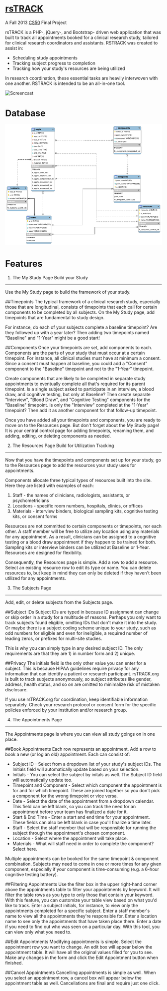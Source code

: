 [rsTRACK](http://www.rstrack.org)
==========
A Fall 2013 [CS50](http://cs50.harvard.edu/) Final Project

rsTRACK is a PHP-, jQuery-, and Bootstrap- driven web application that was built to track all appointments booked for a clinical research study, tailored for clinical research coordinators and assistants. RSTRACK was created to assist in:

- Scheduling study appointments
- Tracking subject progress to completion
- Tracking how your study's resources are being utilized

In research coordination, these essential tasks are heavily interwoven with one another. RSTRACK is intended to be an all-in-one tool.

![Screencast](public/img/screencast.png)

Database
==========
![EER Design](public/img/rstrack_EER.png)

Features
==========

1. The My Study Page Build your Study
---------------------------------------
Use the My Study page to build the framework of your study.

##Timepoints
The typical framework of a clinical research study, especially those that are longitudinal, consists of timepoints that each call for certain components to be completed by all subjects. On the My Study page, add timepoints that are fundamental to study design.

For instance, do each of your subjects complete a baseline timepoint? Are they followed up with a year later? Then adding two timepoints named "Baseline" and "1-Year" might be a good start!

##Components
Once your timepoints are set, add components to each. Components are the parts of your study that must occur at a certain timepoint. For instance, all clinical studies must have at minimum a consent. Since a consent must happen at baseline, you could add a "Consent" component to the "Baseline" timepoint and not to the "1-Year" timepoint.

Create components that are likely to be completed in separate study appointments to eventually complete all that's required for its parent timepoint. Is a single subject asked to participate in an interview, a blood draw, and cognitive testing, but only at Baseline? Then create separate "Interview", "Blood Draw", and "Cognitive Testing" components for the "Baseline" timepoint. Is only the "Interview" completed at the "1-Year" timepoint? Then add it as another component for that follow-up timepoint.

Once you have added all your timepoints and components, you are ready to move on to the Resources page. But don't forget about the My Study page! It is your central control page for adding timepoints, renaming them, and adding, editing, or deleting components as needed.

2. The Resources Page Build for Utilization Tracking
-----------------------------------------------------
Now that you have the timepoints and components set up for your study, go to the Resources page to add the resources your study uses for appointments.

Components allocate three typical types of resources built into the site. Here they are listed with examples of each:

1. Staff - the names of clinicians, radiologists, assistants, or psychometricians
2. Locations - specific room numbers, hospitals, clinics, or offices
3. Materials - interview binders, biological sampling kits, cognitive testing  kits, or consent forms

Resources are not committed to certain components or timepoints, nor each other. A staff member will be free to utilize any location using any materials for any appointment. As a result, clinicians can be assigned to a cognitive testing or a blood draw appointment if they happen to be trained for both. Sampling kits or interview binders can be utilized at Baseline or 1-Year. Resources are designed for flexibility.

Consequently, the Resources page is simple. Add a row to add a resource. Select an existing resource row to edit its type or name. You can delete resources to, but keep in mind they can only be deleted if they haven't been utilized for any appointments.

3. The Subjects Page 
---------------------

Add, edit, or delete subjects from the Subjects page.

##Subject IDs
Subject IDs are typed in because ID assignment can change or skip order in a study for a multitude of reasons. Perhaps you only want to track subjects found eligible, omitting IDs that don't make it into the study. Or maybe there is a subject coding scheme unique to your study, such as odd numbers for eligible and even for ineligible, a required number of leading zeros, or prefixes for multi-site studies.

This is why you can simply type in any desired subject ID. The only requirements are that they are 1) in number form and 2) unique.

##Privacy
The initials field is the only other value you can enter for a subject. This is because HIPAA guidelines require privacy for any information that can identify a patient or research participant. rsTRACK.org is built to track subjects anonymously, so subject attributes like gender, address, health status, and so on are omitted to minimalize risk of mistaken disclosure.

If you use rsTRACK.org for coordination, keep identifiable information separately. Check your research protocol or consent form for the specific policies enforced by your institution and/or research group.

4. The Appointments Page
------------------------
The Appointments page is where you can view all study goings on in one place.

##Book Appointments
Each row represents an appointment. Add a row to book a new (or log an old) appointment. Each can consist of:

* Subject ID - Select from a dropdown list of your study's subject IDs. The Initials field will automatically update based on your selection.
* Initials - You can select the subject by initals as well. The Subject ID field will automatically update too.
* Timepoint and Component - Select which component the appointment is for and for which timepoint. These are joined together so you don't pick a component for the wrong timepoint or vice versa.
* Date - Select the date of the appointment from a dropdown calendar. This field can be left blank, so you can track the need for an appointment before your team has finalized a date for it.
* Start & End Time - Enter a start and end time for your appointment. These fields can also be left blank in case you'll finalize a time later.
* Staff - Select the staff member that will be responsible for running the subject through the appointment's chosen component.
* Location - Select where the appointment will take place.
* Materials - What will staff need in order to complete the component? Select here.

Multiple appointments can be booked for the same timepoint & component combination. Subjects may need to come in one or more times for any given component, especially if your component is time-consuming (e.g. a 6-hour cognitive testing battery).

##Filtering Appointments
Use the filter box in the upper right-hand corner above the appointments table to filter your appointments by keyword. It will filter the table rows as you type to only those that contain your keyword. With this feature, you can customize your table view based on what you'd like to track. Enter a subject initials, for instance, to view only the appointments completed for a specific subject. Enter a staff member's name to view all the appointments they're responsible for. Enter a location name to see only the appointments that have taken place there. Enter a date if you need to find out who was seen on a particular day. With this tool, you can view only what you need to.

##Edit Appointments
Modifying appointments is simple. Select the appointment row you want to change. An edit box will appear below the appointment table. It will have all the original values filled for you to see. Make any changes in the form and click the Edit Appointment button when finished.

##Cancel Appointments
Cancelling appointments is simple as well. When you select an appointment row, a cancel box will appear below the appointment table as well. Cancellations are final and require just one click.


